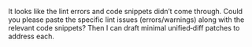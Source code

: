It looks like the lint errors and code snippets didn’t come through. Could you please paste the specific lint issues (errors/warnings) along with the relevant code snippets? Then I can draft minimal unified‑diff patches to address each.